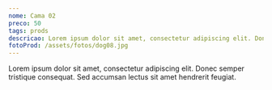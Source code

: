 ```yaml
---
nome: Cama 02
preco: 50
tags: prods
descricao: Lorem ipsum dolor sit amet, consectetur adipiscing elit. Donec semper tristique consequat. Sed accumsan lectus sit amet hendrerit feugiat.
fotoProd: /assets/fotos/dog08.jpg
---
```


Lorem ipsum dolor sit amet, consectetur adipiscing elit. Donec semper tristique consequat. Sed accumsan lectus sit amet hendrerit feugiat.